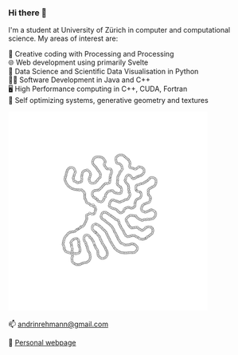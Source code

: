 ### Hi there 👋

I'm a student at University of Zürich in computer and computational science. My areas of interest are:

🎨 Creative coding with Processing and Processing  
🌐 Web development using primarily Svelte  
🤖 Data Science and Scientific Data Visualisation in Python   
👨‍💻 Software Development in Java and C++  
🖥️ High Performance computing in C++, CUDA, Fortran  
🎲 Self optimizing systems, generative geometry and textures  

<img src="./0926.png" alt="drawing" width="400"/>

📫 andrinrehmann@gmail.com

🌌 [Personal webpage](https://andrinrehmann.ch)


